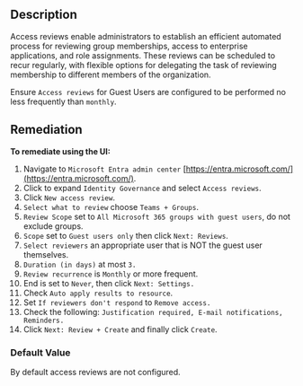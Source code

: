 ## Description

Access reviews enable administrators to establish an efficient automated process for reviewing group memberships, access to enterprise applications, and role assignments. These reviews can be scheduled to recur regularly, with flexible options for delegating the task of reviewing membership to different members of the organization.

Ensure `Access reviews` for Guest Users are configured to be performed no less frequently than `monthly`.

## Remediation

**To remediate using the UI:**

1. Navigate to `Microsoft Entra admin center` [https://entra.microsoft.com/](https://entra.microsoft.com/).
2. Click to expand `Identity Governance` and select `Access reviews`.
3. Click `New access review`.
4. `Select what to review` choose `Teams + Groups`.
5. `Review Scope` set to `All Microsoft 365 groups with guest users`, do not exclude groups.
6. `Scope` set to `Guest users only` then click `Next: Reviews`.
7. `Select reviewers` an appropriate user that is NOT the guest user themselves.
8. `Duration (in days)` at most `3.`
9. `Review recurrence` is `Monthly` or more frequent.
10. End is set to `Never`, then click `Next: Settings.`
11. Check `Auto apply results to resource`.
12. Set `If reviewers don't respond` to `Remove access.`
13. Check the following: `Justification required, E-mail notifications, Reminders.`
14. Click `Next: Review + Create` and finally click `Create`.

### Default Value

By default access reviews are not configured.
